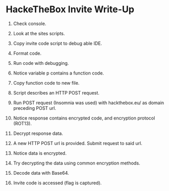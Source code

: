 # HackeTheBox Invite Write-Up

1. Check console.

2. Look at the sites scripts.

3. Copy invite code script to debug able IDE.

4. Format code.

5. Run code with debugging.

6. Notice variable p contains a function code.

7. Copy function code to new file.

8. Script describes an HTTP POST request.

9. Run POST request (Insomnia was used) with hackthebox.eu/ as domain preceding POST url.

10. Notice response contains encrypted code, and encryption protocol (ROT13).

11. Decrypt response data.

12. A new HTTP POST url is provided. Submit request to said url.

13. Notice data is encrypted.

14. Try decrypting the data using common encryption methods.

15. Decode data with Base64.

16. Invite code is accessed (flag is captured).
